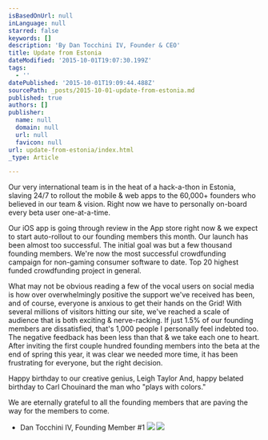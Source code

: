 ```yaml
---
isBasedOnUrl: null
inLanguage: null
starred: false
keywords: []
description: 'By Dan Tocchini IV, Founder & CEO'
title: Update from Estonia
dateModified: '2015-10-01T19:07:30.199Z'
tags:
  - ''
datePublished: '2015-10-01T19:09:44.488Z'
sourcePath: _posts/2015-10-01-update-from-estonia.md
published: true
authors: []
publisher:
  name: null
  domain: null
  url: null
  favicon: null
url: update-from-estonia/index.html
_type: Article

---
```

Our very international team is in the heat of a hack-a-thon in Estonia, slaving 24/7 to rollout the mobile & web apps to the 60,000+ founders who believed in our team & vision. 
Right now we have to personally on-board every beta user one-at-a-time. 

Our iOS app is going through review in the App store right now & we expect to start auto-rollout to our founding members this month. 
Our launch has been almost too successful. The initial goal was but a few thousand founding members. We're now the most successful crowdfunding campaign for non-gaming consumer software to date. Top 20 highest funded crowdfunding project in general. 

What may not be obvious reading a few of the vocal users on social media is how over overwhelmingly positive the support we've received has been, and of course, everyone is anxious to get their hands on the Grid! With several millions of visitors hitting our site, we've reached a scale of audience that is both exciting & nerve-racking. If just 1.5% of our founding members are dissatisfied, that's 1,000 people I personally feel indebted too. The negative feedback has been less than that & we take each one to heart. After inviting the first couple hundred founding members into the beta at the end of spring this year, it was clear we needed more time, it has been frustrating for everyone, but the right decision. 

Happy birthday to our creative genius, Leigh Taylor And, happy belated birthday to Carl Chouinard the man who "plays with colors."

We are eternally grateful to all the founding members that are paving the way for the members to come. 

- Dan Tocchini IV, Founding Member \#1
![](https://the-grid-user-content.s3-us-west-2.amazonaws.com/97df092c-b27d-44ae-9c8a-24aa50c8e334.jpg)
![](https://the-grid-user-content.s3-us-west-2.amazonaws.com/9baccf7f-a982-4a0d-814d-be48f0d92153.jpg)